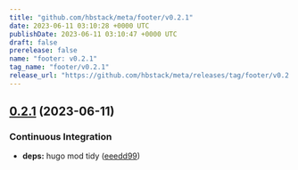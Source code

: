 ```yaml
---
title: "github.com/hbstack/meta/footer/v0.2.1"
date: 2023-06-11 03:10:28 +0000 UTC
publishDate: 2023-06-11 03:10:47 +0000 UTC
draft: false
prerelease: false
name: "footer: v0.2.1"
tag_name: "footer/v0.2.1"
release_url: "https://github.com/hbstack/meta/releases/tag/footer/v0.2.1"
---
```


## [0.2.1](https://github.com/hbstack/meta/compare/footer/v0.2.0...footer/v0.2.1) (2023-06-11)


### Continuous Integration

* **deps:** hugo mod tidy ([eeedd99](https://github.com/hbstack/meta/commit/eeedd9931c9a5169d5e0845036b802400b46fc51))
